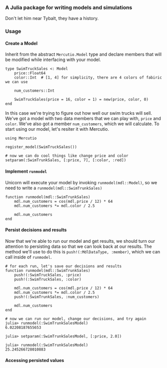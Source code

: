 ### A Julia package for writing models and simulations

Don't let him near Tybalt, they have a history.

### Usage

#### Create a Model

Inherit from the abstract `Mercutio.Model` type and declare members that will be modified while interfacing with your model.

```
type SwimTruckSales <: Model
    price::Float64
    color::Int  # [1, 4] for simplicity, there are 4 colors of fabiric we can use
    
    num_customers::Int
    
    SwimTruckSales(price = 16, color = 1) = new(price, color, 0)
end
```

In this case we're trying to figure out how well our swim trucks will sell. We've got a model with two data members that we can play with, `price` and `color`. We've also got a member `num_customers`, which we will calculate. To start using our model, let's resiter it with Mercutio.

```
using Mercutio

register_model(SwimTruckSales())

# now we can do cool things like change price and color
setparam(:SwimTrunkSales, [:price, 7], [:color, :red])
```


#### Implement `runmodel`

Unicorn will execute your model by invoking `runmodel(mdl::Model)`, so we need to write a `runmodel(mdl::SwimTrunkSales)`

```
function runmodel(mdl::SwimTrunkSales)
    mdl.num_customers = cos(mdl.price / 12) * 64
    mdl.num_customers *= mdl.color / 2.5
    
    mdl.num_customers
end
```


#### Persist decisions and results

Now that we're able to run our model and get results, we should turn our attention to persisting data so that we can look back at our results. The method we'll use to do this is `push!(:MdlDataType, :member)`, which we can call inside of `runmodel`.

```
# for each run, let's save our decisions and results
function runmodel(mdl::SwimTrunkSales)
    push!(:SwimTruckSales, :price)
    push!(:SwimTruckSales, :color)

    mdl.num_customers = cos(mdl.price / 12) * 64
    mdl.num_customers *= mdl.color / 2.5
    push!(:SwimTrunkSales, :num_customers)
    
    mdl.num_customers
end
```

```
# now we can run our model, change our decisions, and try again
julia> runmodel(:SwimTrunkSalesModel)
6.02208187655653

julia> setparam(:SwimTrunkSalesModel, [:price, 2.0])

julia> runmodel(:SwimTrunkSalesModel)
25.245266728010883

```


#### Accessing persisted values
